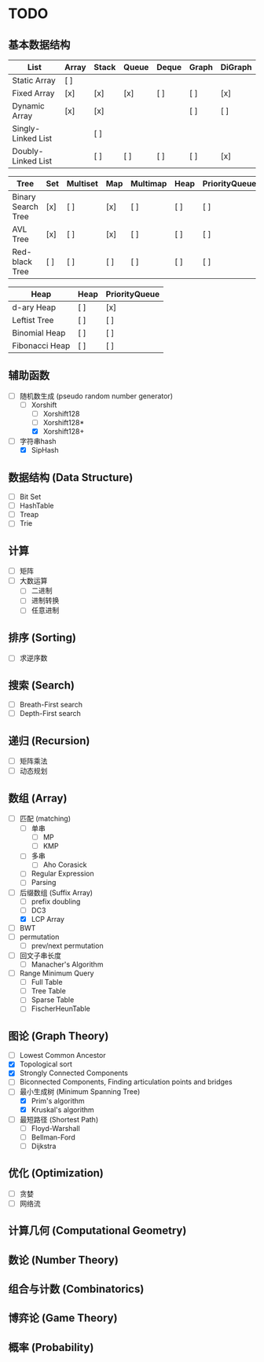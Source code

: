 # TODO

## 基本数据结构

| List               | Array | Stack | Queue | Deque | Graph | DiGraph |
| ------------------ | ----- | ----- | ----- | ----- | ----- | ------- |
| Static Array       |  [ ]  |       |       |       |       |         |
| Fixed Array        |  [x]  |  [x]  |  [x]  |  [ ]  |  [ ]  |   [x]   |
| Dynamic Array      |  [x]  |  [x]  |       |       |  [ ]  |   [ ]   |
| Singly-Linked List |       |  [ ]  |       |       |       |         |
| Doubly-Linked List |       |  [ ]  |  [ ]  |  [ ]  |  [ ]  |   [x]   |

| Tree               | Set | Multiset | Map | Multimap | Heap | PriorityQueue | PriorityDeque |
| ------------------ | --- | -------- | --- | -------- | ---- | ------------- | ------------- |
| Binary Search Tree | [x] |   [ ]    | [x] |   [ ]    |  [ ] |      [ ]      |      [ ]      | 
| AVL Tree           | [x] |   [ ]    | [x] |   [ ]    |  [ ] |      [ ]      |      [ ]      |
| Red-black Tree     | [ ] |   [ ]    | [ ] |   [ ]    |  [ ] |      [ ]      |      [ ]      |

| Heap               | Heap | PriorityQueue |
| ------------------ | ---- | ------------- |
| d-ary Heap         |  [ ] |      [x]      |
| Leftist Tree       |  [ ] |      [ ]      |
| Binomial Heap      |  [ ] |      [ ]      |
| Fibonacci Heap     |  [ ] |      [ ]      |

## 辅助函数

- [ ] 随机数生成 (pseudo random number generator)
  - [ ] Xorshift
    - [ ] Xorshift128
    - [ ] Xorshift128*
    - [x] Xorshift128+
- [ ] 字符串hash
  - [x] SipHash

## 数据结构 (Data Structure)

- [ ] Bit Set
- [ ] HashTable
- [ ] Treap
- [ ] Trie

## 计算

- [ ] 矩阵
- [ ] 大数运算
  - [ ] 二进制
  - [ ] 进制转换
  - [ ] 任意进制

## 排序 (Sorting)

- [ ] 求逆序数

## 搜索 (Search)

- [ ] Breath-First search
- [ ] Depth-First search

## 递归 (Recursion)

- [ ] 矩阵乘法
- [ ] 动态规划

## 数组 (Array)

- [ ] 匹配 (matching)
  - [ ] 单串
    - [ ] MP
    - [ ] KMP
  - [ ] 多串
    - [ ] Aho Corasick
  - [ ] Regular Expression
  - [ ] Parsing
- [ ] 后缀数组 (Suffix Array)
  - [ ] prefix doubling
  - [ ] DC3
  - [x] LCP Array
- [ ] BWT
- [ ] permutation
  - [ ] prev/next permutation
- [ ] 回文子串长度
  - [ ] Manacher's Algorithm
- [ ] Range Minimum Query
  - [ ] Full Table
  - [ ] Tree Table
  - [ ] Sparse Table
  - [ ] FischerHeunTable

## 图论 (Graph Theory)
- [ ] Lowest Common Ancestor
- [x] Topological sort
- [x] Strongly Connected Components
- [ ] Biconnected Components, Finding articulation points and bridges
- [ ] 最小生成树 (Minimum Spanning Tree)
  - [x] Prim's algorithm
  - [x] Kruskal's algorithm
- [ ] 最短路径 (Shortest Path)
  - [ ] Floyd-Warshall
  - [ ] Bellman-Ford
  - [ ] Dijkstra

## 优化 (Optimization)

- [ ] 贪婪
- [ ] 网络流

## 计算几何 (Computational Geometry)

## 数论 (Number Theory)

## 组合与计数 (Combinatorics)

## 博弈论 (Game Theory)

## 概率 (Probability)
